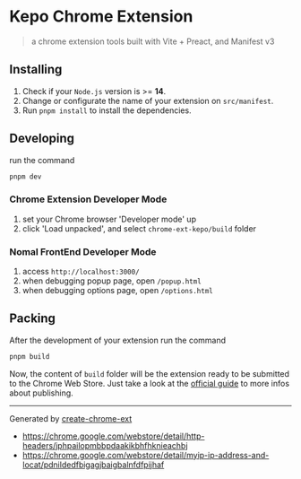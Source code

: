 # Kepo Chrome Extension

> a chrome extension tools built with Vite + Preact, and Manifest v3

## Installing

1. Check if your `Node.js` version is >= **14**.
2. Change or configurate the name of your extension on `src/manifest`.
3. Run `pnpm install` to install the dependencies.

## Developing

run the command

```sh
pnpm dev
```

### Chrome Extension Developer Mode

1. set your Chrome browser 'Developer mode' up
2. click 'Load unpacked', and select `chrome-ext-kepo/build` folder

### Nomal FrontEnd Developer Mode

1. access `http://localhost:3000/`
2. when debugging popup page, open `/popup.html`
3. when debugging options page, open `/options.html`

## Packing

After the development of your extension run the command

```sh
pnpm build
```

Now, the content of `build` folder will be the extension ready to be submitted to the Chrome Web Store.
Just take a look at the [official guide](https://developer.chrome.com/webstore/publish) to more infos about publishing.

---

Generated by [create-chrome-ext](https://github.com/guocaoyi/create-chrome-ext)

- https://chrome.google.com/webstore/detail/http-headers/jphpailopmbbpdaakikbhfhknieachbj
- https://chrome.google.com/webstore/detail/myip-ip-address-and-locat/pdnildedfbigagjbaigbalnfdfpijhaf
